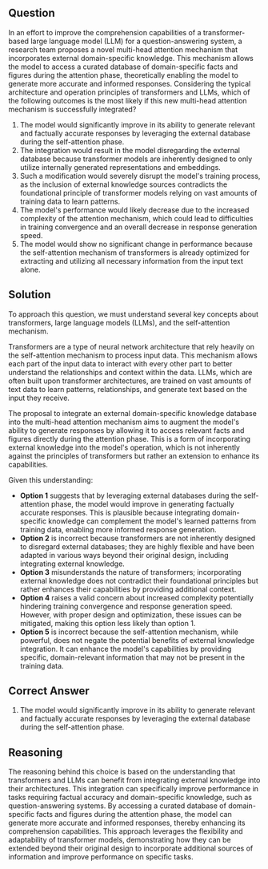 ## Question
In an effort to improve the comprehension capabilities of a transformer-based large language model (LLM) for a question-answering system, a research team proposes a novel multi-head attention mechanism that incorporates external domain-specific knowledge. This mechanism allows the model to access a curated database of domain-specific facts and figures during the attention phase, theoretically enabling the model to generate more accurate and informed responses. Considering the typical architecture and operation principles of transformers and LLMs, which of the following outcomes is the most likely if this new multi-head attention mechanism is successfully integrated?

1. The model would significantly improve in its ability to generate relevant and factually accurate responses by leveraging the external database during the self-attention phase.
2. The integration would result in the model disregarding the external database because transformer models are inherently designed to only utilize internally generated representations and embeddings.
3. Such a modification would severely disrupt the model's training process, as the inclusion of external knowledge sources contradicts the foundational principle of transformer models relying on vast amounts of training data to learn patterns.
4. The model's performance would likely decrease due to the increased complexity of the attention mechanism, which could lead to difficulties in training convergence and an overall decrease in response generation speed.
5. The model would show no significant change in performance because the self-attention mechanism of transformers is already optimized for extracting and utilizing all necessary information from the input text alone.

## Solution
To approach this question, we must understand several key concepts about transformers, large language models (LLMs), and the self-attention mechanism. 

Transformers are a type of neural network architecture that rely heavily on the self-attention mechanism to process input data. This mechanism allows each part of the input data to interact with every other part to better understand the relationships and context within the data. LLMs, which are often built upon transformer architectures, are trained on vast amounts of text data to learn patterns, relationships, and generate text based on the input they receive.

The proposal to integrate an external domain-specific knowledge database into the multi-head attention mechanism aims to augment the model's ability to generate responses by allowing it to access relevant facts and figures directly during the attention phase. This is a form of incorporating external knowledge into the model's operation, which is not inherently against the principles of transformers but rather an extension to enhance its capabilities.

Given this understanding:

- **Option 1** suggests that by leveraging external databases during the self-attention phase, the model would improve in generating factually accurate responses. This is plausible because integrating domain-specific knowledge can complement the model's learned patterns from training data, enabling more informed response generation.
- **Option 2** is incorrect because transformers are not inherently designed to disregard external databases; they are highly flexible and have been adapted in various ways beyond their original design, including integrating external knowledge.
- **Option 3** misunderstands the nature of transformers; incorporating external knowledge does not contradict their foundational principles but rather enhances their capabilities by providing additional context.
- **Option 4** raises a valid concern about increased complexity potentially hindering training convergence and response generation speed. However, with proper design and optimization, these issues can be mitigated, making this option less likely than option 1.
- **Option 5** is incorrect because the self-attention mechanism, while powerful, does not negate the potential benefits of external knowledge integration. It can enhance the model's capabilities by providing specific, domain-relevant information that may not be present in the training data.

## Correct Answer
1. The model would significantly improve in its ability to generate relevant and factually accurate responses by leveraging the external database during the self-attention phase.

## Reasoning
The reasoning behind this choice is based on the understanding that transformers and LLMs can benefit from integrating external knowledge into their architectures. This integration can specifically improve performance in tasks requiring factual accuracy and domain-specific knowledge, such as question-answering systems. By accessing a curated database of domain-specific facts and figures during the attention phase, the model can generate more accurate and informed responses, thereby enhancing its comprehension capabilities. This approach leverages the flexibility and adaptability of transformer models, demonstrating how they can be extended beyond their original design to incorporate additional sources of information and improve performance on specific tasks.
